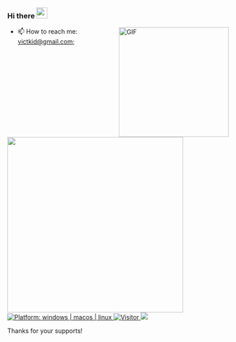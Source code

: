 ### Hi there <img src="https://media.giphy.com/media/hvRJCLFzcasrR4ia7z/giphy.gif" width="25px">

<img align="right" height="250" alt="GIF" src="https://i.pinimg.com/originals/cd/59/d6/cd59d626dc86397fe45080e6e9c7027d.gif" />

- 📫 How to reach me: victkid@gmail.com;

<img width="400" src="https://github-readme-stats.vercel.app/api?username=victkid&show_icons=true&hide_border=true">

<a href="https://github.com/victkid">
<img src="https://img.shields.io/badge/platform-windows%20%7C%20macos%20%7C%20linux-blue"
alt="Platform: windows | macos | linux" />
<a/>

<a href="https://github.com/victkid">
<img src="https://visitor-badge.glitch.me/badge?page_id=.visitor-badge"
alt="Visitor" />
<a/>

<img src="https://img.shields.io/badge/Editor-vim%20%7C%20vscode-blue">
  
<a/>

Thanks for your supports!

<!--
**victkid/victkid** is a ✨ _special_ ✨ repository because its `README.md` (this file) appears on your GitHub profile.

Here are some ideas to get you started:

- 🔭 I’m currently working on ...
- 🌱 I’m currently learning ...
- 👯 I’m looking to collaborate on ...
- 🤔 I’m looking for help with ...
- 💬 Ask me about ...
- 📫 How to reach me: ...
- 😄 Pronouns: ...
- ⚡ Fun fact: ...
-->
